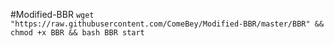 #Modified-BBR
    `wget "https://raw.githubusercontent.com/ComeBey/Modified-BBR/master/BBR" && chmod +x BBR && bash BBR start`

